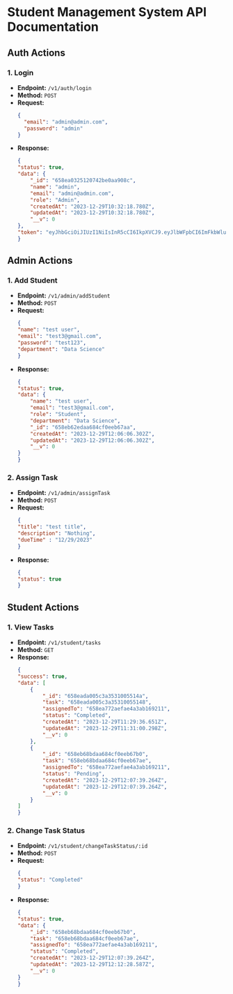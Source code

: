 # Student Management System API Documentation

## Auth Actions

### 1. Login

- **Endpoint:** `/v1/auth/login`
- **Method:** `POST`
- **Request:**
    ```json
    {
      "email": "admin@admin.com",
      "password": "admin"
    }
    ```
- **Response:**
    ```json
    {
    "status": true,
    "data": {
        "_id": "658ea0325120742be0aa908c",
        "name": "admin",
        "email": "admin@admin.com",
        "role": "Admin",
        "createdAt": "2023-12-29T10:32:18.780Z",
        "updatedAt": "2023-12-29T10:32:18.780Z",
        "__v": 0
    },
    "token": "eyJhbGciOiJIUzI1NiIsInR5cCI6IkpXVCJ9.eyJlbWFpbCI6ImFkbWluQGFkbWluLmNvbSIsInJvbGUiOiJBZG1pbiIsImlkIjoiNjU4ZWEwMzI1MTIwNzQyYmUwYWE5MDhjIiwiaWF0IjoxNzAzODUxNDQ5LCJleHAiOjE3MDM5Mzc4NDl9.uzMR3lzH1dRBAZ7TFU6T06rtIm5P3jYs4G3VWuU-v1Q"
   }
    ```

## Admin Actions    

### 1. Add Student

- **Endpoint:** `/v1/admin/addStudent`
- **Method:** `POST`
- **Request:**
    ```json
    {
   "name": "test user",
   "email": "test3@gmail.com",
   "password": "test123",
   "department": "Data Science"
   }
    ```
- **Response:**
    ```json
    {
    "status": true,
    "data": {
        "name": "test user",
        "email": "test3@gmail.com",
        "role": "Student",
        "department": "Data Science",
        "_id": "658eb62edaa684cf0eeb67aa",
        "createdAt": "2023-12-29T12:06:06.302Z",
        "updatedAt": "2023-12-29T12:06:06.302Z",
        "__v": 0
    }
   }
    ```

### 2. Assign Task

- **Endpoint:** `/v1/admin/assignTask`
- **Method:** `POST`
- **Request:**
    ```json
    {
    "title": "test title",
    "description": "Nothing",
    "dueTime" : "12/29/2023"
    }
    ```
- **Response:**
    ```json
    {
    "status": true
    }
    ```

## Student Actions
 
### 1. View Tasks

- **Endpoint:** `/v1/student/tasks`
- **Method:** `GET`
- **Response:**
    ```json
    {
    "success": true,
    "data": [
        {
            "_id": "658eada005c3a3531005514a",
            "task": "658eada005c3a35310055148",
            "assignedTo": "658ea772aefae4a3ab169211",
            "status": "Completed",
            "createdAt": "2023-12-29T11:29:36.651Z",
            "updatedAt": "2023-12-29T11:31:00.298Z",
            "__v": 0
        },
        {
            "_id": "658eb68bdaa684cf0eeb67b0",
            "task": "658eb68bdaa684cf0eeb67ae",
            "assignedTo": "658ea772aefae4a3ab169211",
            "status": "Pending",
            "createdAt": "2023-12-29T12:07:39.264Z",
            "updatedAt": "2023-12-29T12:07:39.264Z",
            "__v": 0
        }
    ]
  }
    ```

### 2. Change Task Status

- **Endpoint:** `/v1/student/changeTaskStatus/:id`
- **Method:** `POST`
- **Request:**
    ```json
    {
    "status": "Completed"
    }
    ```
- **Response:**
    ```json
    {
    "status": true,
    "data": {
        "_id": "658eb68bdaa684cf0eeb67b0",
        "task": "658eb68bdaa684cf0eeb67ae",
        "assignedTo": "658ea772aefae4a3ab169211",
        "status": "Completed",
        "createdAt": "2023-12-29T12:07:39.264Z",
        "updatedAt": "2023-12-29T12:12:28.587Z",
        "__v": 0
    }
    }
    ```
